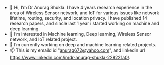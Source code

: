 - 👋 Hi, I’m Dr Anurag Shukla. I have 4 years research experience in the area of Wireless Sensor network, and IoT for various issues like network lifetime, routing, security, and location privacy.
I have published 14 research papers, and sincle last 1 year i started working on machine and deep learning.
- 👀 I’m interested in Machine learning, Deep learning, Wireless Sensor network, and IoT related project. 
- 🌱 I’m currently working on deep and machine learning related projects.
- 📫 This is my emaild id "anurag672@yahoo.com", and linkedin url https://www.linkedin.com/in/dr-anurag-shukla-228221a0/.


